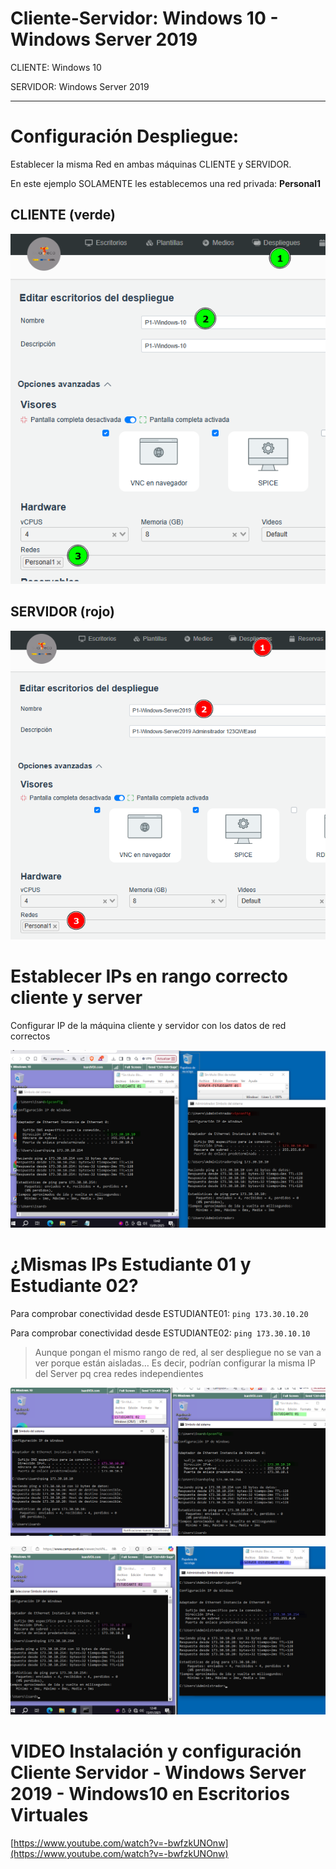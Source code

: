 # Cliente-Servidor: Windows 10 - Windows Server 2019

CLIENTE: Windows 10

SERVIDOR: Windows Server 2019

---

# Configuración Despliegue:

Establecer la misma Red en ambas máquinas CLIENTE y SERVIDOR.

En este ejemplo SOLAMENTE les establecemos una red privada: **Personal1**

## CLIENTE (verde)

![image.png](image.png)

## SERVIDOR (rojo)

![image.png](image%201.png)

# Establecer IPs en rango correcto cliente y server

Configurar IP de la máquina cliente y servidor con los datos de red correctos

![image.png](image%202.png)

# ¿Mismas IPs Estudiante 01 y Estudiante 02?

Para comprobar conectividad desde ESTUDIANTE01: `ping 173.30.10.20`

Para comprobar conectividad desde ESTUDIANTE02: `ping 173.30.10.10`

> Aunque pongan el mismo rango de red, al ser despliegue no se van a ver porque están aisladas… Es decir, podrían configurar la misma IP del Server pq crea redes independientes
> 

![image.png](image%203.png)

![image.png](image%204.png)

# VIDEO Instalación y configuración Cliente Servidor - Windows Server 2019 - Windows10 en Escritorios Virtuales

[https://www.youtube.com/watch?v=-bwfzkUNOnw](https://www.youtube.com/watch?v=-bwfzkUNOnw)